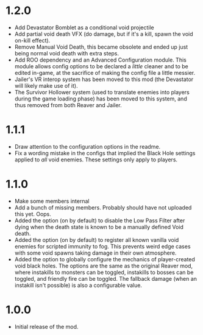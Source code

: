 # 1.2.0
* Add Devastator Bomblet as a conditional void projectile
* Add partial void death VFX (do damage, but if it's a kill, spawn the void on-kill effect).
* Remove Manual Void Death, this became obsolete and ended up just being normal void death with extra steps.
* Add ROO dependency and an Advanced Configuration module. This module allows config options to be declared a *little* cleaner and to be edited in-game, at the sacrifice of making the config file a little messier.
* Jailer's VR interop system has been moved to this mod (the Devastator will likely make use of it).
* The Survivor Hollower system (used to translate enemies into players during the game loading phase) has been moved to this system, and thus removed from both Reaver and Jailer.

# 1.1.1
* Draw attention to the configuration options in the readme.
* Fix a wording mistake in the configs that implied the Black Hole settings applied to *all* void enemies. These settings only apply to players.

# 1.1.0
* Make some members internal
* Add a bunch of missing members. Probably should have not uploaded this yet. Oops.
* Added the option (on by default) to disable the Low Pass Filter after dying when the death state is known to be a manually defined Void death.
* Added the option (on by default) to register all known vanilla void enemies for scripted immunity to fog. This prevents weird edge cases with some void spawns taking damage in their own atmosphere.
* Added the option to globally configure the mechanics of player-created void black holes. The options are the same as the original Reaver mod, where instakills to monsters can be toggled, instakills to bosses can be toggled, and friendly fire can be toggled. The fallback damage (when an instakill isn't possible) is also a configurable value.

# 1.0.0
* Initial release of the mod.